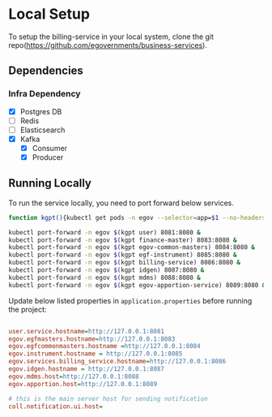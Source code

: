 # Local Setup

To setup the billing-service in your local system, clone the git repo(https://github.com/egovernments/business-services).

## Dependencies


### Infra Dependency

- [X] Postgres DB
- [ ] Redis
- [ ] Elasticsearch
- [X] Kafka
  - [X] Consumer
  - [X] Producer

## Running Locally

To run the service locally, you need to port forward below services.

```bash
function kgpt(){kubectl get pods -n egov --selector=app=$1 --no-headers=true | head -n1 | awk '{print $1}'}

kubectl port-forward -n egov $(kgpt user) 8081:8080 &
kubectl port-forward -n egov $(kgpt finance-master) 8083:8080 &
kubectl port-forward -n egov $(kgpt egov-common-masters) 8084:8080 &
kubectl port-forward -n egov $(kgpt egf-instrument) 8085:8080 &
kubectl port-forward -n egov $(kgpt billing-service) 8086:8080 &
kubectl port-forward -n egov $(kgpt idgen) 8087:8080 &
kubectl port-forward -n egov $(kgpt mdms) 8088:8080 &
kubectl port-forward -n egov $(kgpt egov-apportion-service) 8089:8080 &
``` 

Update below listed properties in `application.properties` before running the project:

```ini

user.service.hostname=http://127.0.0.1:8081
egov.egfmasters.hostname=http://127.0.0.1:8083
egov.egfcommonmasters.hostname =http://127.0.0.1:8084
egov.instrument.hostname = http://127.0.0.1:8085
egov.services.billing_service.hostname=http://127.0.0.1:8086
egov.idgen.hostname = http://127.0.0.1:8087
egov.mdms.host=http://127.0.0.1:8088
egov.apportion.host=http://127.0.0.1:8089

# this is the main server host for sending notification
coll.notification.ui.host=
```
